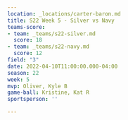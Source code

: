 ```yaml
---
location: _locations/carter-baron.md
title: S22 Week 5 - Silver vs Navy
teams-score:
- team: _teams/s22-silver.md
  score: 18
- team: _teams/s22-navy.md
  score: 12
field: "3"
date: 2022-04-10T11:00:00.000-04:00
season: 22
week: 5
mvp: Oliver, Kyle B
game-ball: Kristine, Kat R
sportsperson: ''

---
```


